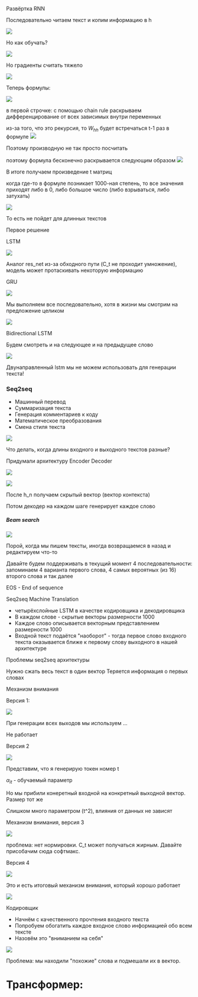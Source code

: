 Развёртка RNN

Последовательно читаем текст и копим информацию в h

![](./Materials/Lect8-1761214016825.jpeg)

Но как обучать?

![](./Materials/Lect8-1761214049514.jpeg)

Но градиенты считать тяжело

![](./Materials/Lect8-1761214113769.jpeg)

Теперь формулы:

![](./Materials/Lect8-1761214179171.jpeg)

в первой строчке:
с помощью chain rule раскрываем дифференцирование от всех зависимых внутри переменных

из-за того, что это рекурсия, то $W_{hh}$ будет встречаться t-1 раз в формуле
![](./Materials/Lect8-1761214455089.jpeg)

Поэтому производную не так просто посчитать

поэтому формула бесконечно раскрывается следующим образом
![](./Materials/Lect8-1761214533637.jpeg)

В итоге получаем произведение t матриц

когда где-то в формуле позникает 1000-ная степень, то все значения приходят либо в 0, либо большое число (либо взрываться, либо затухать)

![](./Materials/Lect8-1761214795961.jpeg)

То есть не пойдет для длинных текстов

Первое решение

LSTM

![](./Materials/Lect8-1761214993860.jpeg)

Аналог res_net из-за обходного пути (C_t не проходит умножение), модель может протаскивать некоторую информацию

GRU

![](./Materials/Lect8-1761215231259.jpeg)

Мы выполняем все последовательно, хотя в жизни мы смотрим на предложение целиком

![](./Materials/Lect8-1761215424202.jpeg)

Bidirectional LSTM

Будем смотреть и на следующее и на предыдущее слово

![](./Materials/Lect8-1761215487803.jpeg)

Двунаправленный lstm мы не можем использовать для генерации текста!

### Seq2seq

- Машинный перевод
- Суммаризация текста
- Генерация комментариев к коду
- Математическое преобразования
- Смена стиля текста

![](./Materials/Lect8-1761215648183.jpeg)

Что делать, когда длины входного и выходного текстов разные?

Придумали архитектуру Encoder Decoder

![](./Materials/Lect8-1761215706091.jpeg)

![](./Materials/Lect8-1761215737261.jpeg)

После h_n получаем скрытый вектор (вектор контекста)

Потом декодер на каждом шаге генерирует каждое слово

##### Beam search

![](./Materials/Lect8-1761215844113.jpeg)

Порой, когда мы пишем тексты, иногда возвращаемся в назад и редактируем что-то

Давайте будем поддерживать в текущий момент 4 последовательности: запоминаем 4 варианта первого слова, 4 самых вероятных (из 16) второго слова и так далее

EOS - End of sequence

Seq2seq Machine Translation
- четырёхслойные LSTM в качестве кодировщика и декодировщика
- В каждом слове - скрытые векторы размерности 1000
- Каждое слово описывается векторным представлением размерности 1000
- Входной текст подаётся "наоборот" - тогда первое слово входного текста оказывается ближе к первому слову выходного в нашей архитектуре

Проблемы seq2seq архитектуры

Нужно сжать весь текст в один вектор
Теряется информация о первых словах

Механизм внимания

Версия 1:

![](./Materials/Lect8-1761216751289.jpeg)

При генерации всех выходов мы используем ...

Не работает

Версия 2

![](./Materials/Lect8-1761216906028.jpeg)

Представим, что я генерирую токен номер t

$\alpha_{it}$ - обучаемый параметр

Но мы прибили конеретный входной на конкретный выходной вектор. Размер тот же

Слишком много параметром (t^2), влияния от данных не зависят

Механизм внимания, версия 3

![](./Materials/Lect8-1761217089279.jpeg)

проблема: нет нормировки. C_t может получаться жирным. Давайте присобачим сюда софтмакс.

Версия 4

![](./Materials/Lect8-1761217322650.jpeg)

Это и есть итоговый механизм внимания, который хорошо работает

![](./Materials/Lect8-1761217776110.jpeg)

Кодировщик
- Начнём с качественного прочтения входного текста
- Попробуем обогатить каждое входное слово информацией обо всем тексте
- Назовём это "вниманием на себя"

![](./Materials/Lect8-1761218086508.jpeg)

Проблема: мы находили "похожие" слова и подмешали их в вектор.

# Трансформер: 
